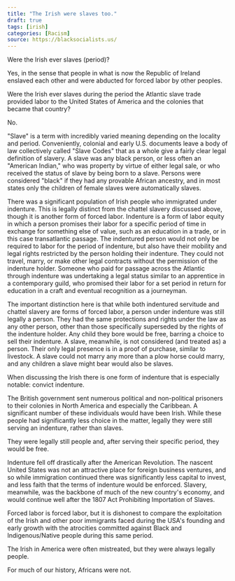 ```yaml
---
title: "The Irish were slaves too."
draft: true
tags: [irish]
categories: [Racism]
source: https://blacksocialists.us/
---
```


Were the Irish ever slaves (period)?  
  
Yes, in the sense that people in what is now the Republic of Ireland enslaved each other and were abducted for forced labor by other peoples.  
  
Were the Irish ever slaves during the period the Atlantic slave trade provided labor to the United States of America and the colonies that became that country?  
  
No.  
  
"Slave" is a term with incredibly varied meaning depending on the locality and period. Conveniently, colonial and early U.S. documents leave a body of law collectively called "Slave Codes" that as a whole give a fairly clear legal definition of slavery. A slave was any black person, or less often an "American Indian," who was property by virtue of either legal sale, or who received the status of slave by being born to a slave. Persons were considered "black" if they had any provable African ancestry, and in most states only the children of female slaves were automatically slaves.  
  
There was a significant population of Irish people who immigrated under indenture. This is legally distinct from the chattel slavery discussed above, though it is another form of forced labor. Indenture is a form of labor equity in which a person promises their labor for a specific period of time in exchange for something else of value, such as an education in a trade, or in this case transatlantic passage. The indentured person would not only be required to labor for the period of indenture, but also have their mobility and legal rights restricted by the person holding their indenture. They could not travel, marry, or make other legal contracts without the permission of the indenture holder. Someone who paid for passage across the Atlantic through indenture was undertaking a legal status similar to an apprentice in a contemporary guild, who promised their labor for a set period in return for education in a craft and eventual recognition as a journeyman.  
  
The important distinction here is that while both indentured servitude and chattel slavery are forms of forced labor, a person under indenture was still legally a person. They had the same protections and rights under the law as any other person, other than those specifically superseded by the rights of the indenture holder. Any child they bore would be free, barring a choice to sell their indenture. A slave, meanwhile, is not considered (and treated as) a person. Their only legal presence is in a proof of purchase, similar to livestock. A slave could not marry any more than a plow horse could marry, and any children a slave might bear would also be slaves.  
  
When discussing the Irish there is one form of indenture that is especially notable: convict indenture.  
  
The British government sent numerous political and non-political prisoners to their colonies in North America and especially the Caribbean. A significant number of these individuals would have been Irish. While these people had significantly less choice in the matter, legally they were still serving an indenture, rather than slaves.  
  
They were legally still people and, after serving their specific period, they would be free.  
  
Indenture fell off drastically after the American Revolution. The nascent United States was not an attractive place for foreign business ventures, and so while immigration continued there was significantly less capital to invest, and less faith that the terms of indenture would be enforced. Slavery, meanwhile, was the backbone of much of the new country's economy, and would continue well after the 1807 Act Prohibiting Importation of Slaves.  
  
Forced labor is forced labor, but it is dishonest to compare the exploitation of the Irish and other poor immigrants faced during the USA's founding and early growth with the atrocities committed against Black and Indigenous/Native people during this same period.  
  
The Irish in America were often mistreated, but they were always legally people.  
  
For much of our history, Africans were not.

